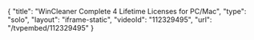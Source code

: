 {
    "title": "WinCleaner Complete 4 Lifetime Licenses for PC\/Mac",
    "type": "solo",
    "layout": "iframe-static",
    "videoId": "112329495",
    "url": "\/tvpembed\/112329495"
}